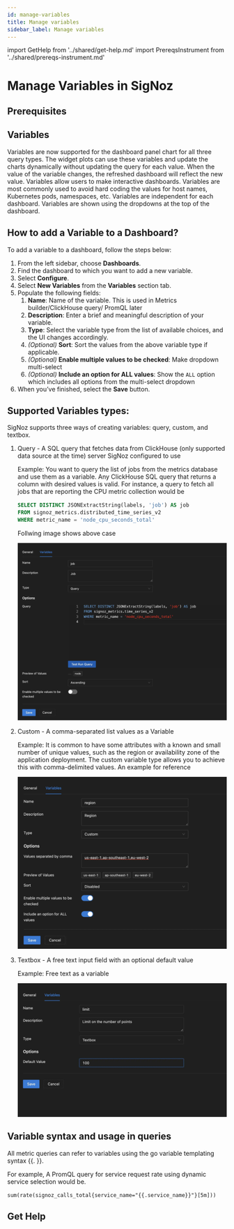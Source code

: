 ```yaml
---
id: manage-variables
title: Manage variables
sidebar_label: Manage variables
---
```


import GetHelp from '../shared/get-help.md'
import PrereqsInstrument from '../shared/prereqs-instrument.md'

# Manage Variables in SigNoz

## Prerequisites

<PrereqsInstrument />


## Variables

Variables are now supported for the dashboard panel chart for all three query types. The widget plots can use these variables and update the charts dynamically without updating the query for each value. When the value of the variable changes, the refreshed dashboard will reflect the new value. Variables allow users to make interactive dashboards. Variables are most commonly used to avoid hard coding the values for host names, Kubernetes pods, namespaces, etc. Variables are independent for each dashboard. Variables are shown using the dropdowns at the top of the dashboard.

## How to add a Variable to a Dashboard?

To add a variable to a dashboard, follow the steps below:

1. From the left sidebar, choose **Dashboards**.
2. Find the dashboard to which you want to add a new variable.
3. Select **Configure**.
4. Select **New Variables** from the **Variables** section tab.
5. Populate the following fields:
    1. **Name**: Name of the variable. This is used in Metrics builder/ClickHouse query/ PromQL later
    2. **Description**: Enter a brief and meaningful description of your variable.
    3. **Type**: Select the variable type from the list of available choices, and the UI changes accordingly.
    4. _(Optional)_ **Sort**: Sort the values from the above variable type if applicable.
    5. _(Optional)_ **Enable multiple values to be checked**: Make dropdown multi-select
    6. _(Optional)_ **Include an option for ALL values**: Show the `ALL` option which includes all options from the multi-select dropdown
6. When you’ve finished, select the **Save** button.


## Supported Variables types:

SigNoz supports three ways of creating variables: query, custom, and textbox.

1. Query   - A SQL query that fetches data from ClickHouse (only supported data source at the time) server SigNoz configured to use

    Example: You want to query the list of jobs from the metrics database and use them as a variable. Any ClickHouse SQL query that returns a column with desired values is valid. For instance, a query to fetch all jobs that are reporting the CPU metric collection would be

    ```sql
    SELECT DISTINCT JSONExtractString(labels, 'job') AS job
    FROM signoz_metrics.distributed_time_series_v2
    WHERE metric_name = 'node_cpu_seconds_total'
    ```

    Follwing image shows above case

    ![Variables-with-ClickHouse](../../static/img/docs/var-with-clickhouse-query.webp)


2. Custom  - A comma-separated list values as a Variable

    Example: It is common to have some attributes with a known and small number of unique values, such as the region or availability zone of the application deployment. The custom variable type allows you to achieve this with comma-delimited values. An example for reference

    ![Variables-with-Custom](../../static/img/docs/custom-regions-vars.webp)


3. Textbox - A free text input field with an optional default value

    Example: Free text as a variable

    ![Variables-with-Text](../../static/img/docs/text-box-limit-variable.webp)

## Variable syntax and usage in queries

All metric queries can refer to variables using the go variable templating syntax {{. }}.

For example, A PromQL query for service request rate using dynamic service selection would be.

```
sum(rate(signoz_calls_total{service_name="{{.service_name}}"}[5m]))
```


## Get Help

<GetHelp />